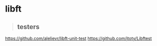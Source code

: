 # libft

> ## testers
https://github.com/alelievr/libft-unit-test
https://github.com/jtoty/Libftest
